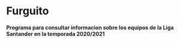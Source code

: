 #  Furguito
<b>Programa para consultar informacion sobre los equipos de la Liga Santander en la temporada 2020/2021</b>
 
